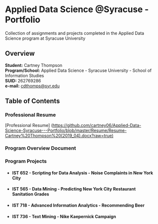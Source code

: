 # Applied Data Science @Syracuse - Portfolio
Collection of assignments and projects completed in the Applied Data Science program at Syracuse University
## Overview
**Student:** Cartney Thompson <br />
**Program/School:** Applied Data Science - Syracuse University - School of Information Studies <br />
**SUID:** 262769286 <br />
**e-mail:** cdthomps@syr.edu

## Table of Contents

### Professional Resume
[Professional Resume] (https://github.com/cartney06/Applied-Data-Science-Syracuse---Portfolio/blob/master/Resume/Resume-Cartney%20Thompson%20(2019_04).docx?raw=true)
### Program Overview Document
### Program Projects
  * #### IST 652 - Scripting for Data Analysis - Noise Complaints in New York City
  * #### IST 565 - Data Mining - Predicting New York City Restaurant Sanitation Grades
  * #### IST 718 - Advanced Information Analytics - Recommending Beer
  * #### IST 736 - Text Mining - Nike Kaepernick Campaign

